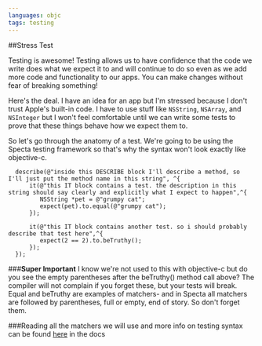 ```yaml
---
languages: objc
tags: testing
---
```


##Stress Test

Testing is awesome! Testing allows us to have confidence that the code we write does what
we expect it to and will continue to do so even as we add more code and
functionality to our apps. You can make changes without fear of breaking
something!

Here's the deal. I have an idea for an app but I'm stressed because I
don't trust Apple's built-in code. I have to use stuff like `NSString`,
`NSArray`, and `NSInteger` but I won't feel comfortable until we can write some
tests to prove that these things behave how we expect them to.

So let's go through the anatomy of a test. We're going to be using the Specta
testing framework so that's why the syntax won't look exactly like objective-c.

```objc
  describe(@"inside this DESCRIBE block I'll describe a method, so I'll just put the method name in this string", ^{
      it(@"this IT block contains a test. the description in this string should say clearly and explicitly what I expect to happen",^{
         NSString *pet = @"grumpy cat";
         expect(pet).to.equal(@"grumpy cat"); 
      });
      
      it(@"this IT block contains another test. so i should probably describe that test here",^{
         expect(2 == 2).to.beTruthy();
      });
  });
```

###**Super Important**
I know we're not used to this with objective-c but do you see the empty
parentheses after the beTruthy() method call above? The compiler will not complain if you forget these, but your tests will break. Equal and beTruthy are examples of matchers- and in Specta all matchers are followed by parentheses, full or empty, end of story. So don't forget them.

###Reading
all the matchers we will use and more info on testing syntax can be found [here](https://github.com/specta/expecta) in the docs

